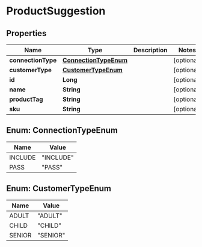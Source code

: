 
# ProductSuggestion

## Properties
Name | Type | Description | Notes
------------ | ------------- | ------------- | -------------
**connectionType** | [**ConnectionTypeEnum**](#ConnectionTypeEnum) |  |  [optional]
**customerType** | [**CustomerTypeEnum**](#CustomerTypeEnum) |  |  [optional]
**id** | **Long** |  |  [optional]
**name** | **String** |  |  [optional]
**productTag** | **String** |  |  [optional]
**sku** | **String** |  |  [optional]


<a name="ConnectionTypeEnum"></a>
## Enum: ConnectionTypeEnum
Name | Value
---- | -----
INCLUDE | &quot;INCLUDE&quot;
PASS | &quot;PASS&quot;


<a name="CustomerTypeEnum"></a>
## Enum: CustomerTypeEnum
Name | Value
---- | -----
ADULT | &quot;ADULT&quot;
CHILD | &quot;CHILD&quot;
SENIOR | &quot;SENIOR&quot;



